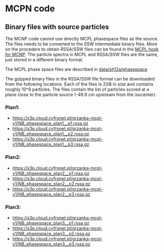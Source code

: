 # MCPN code

## Binary files with source particles

The MCNP code cannot use directly MCPL phasespace files as the source. The files needs to be converted to the SSW intermediate binary files. More on the procedere to obtain RSSA/SSW files can be found in the [MCPL hook for MCNP](https://mctools.github.io/mcpl/hooks_mcnp/).  The particle spectra in MCPL and RSSA/SSW files are the same, just stored in a different binary format.

The MCPL phase space files are described in [data/sh12a/phasespace](https://github.com/APTG/2022_DCPT_LET/tree/main/data/resources/phasespace)

The gzipped binary files in the RSSA/SSW file format can be downloaded from the following locations. Each of the files is 2GB in size and contains roughly 10^8 particles. The files contain the list of particles scored at a plane close to the particle source (-49.9 cm upstream from the isocenter).


### Plan1:
- https://s3p.cloud.cyfronet.pl/grzanka-mcpl-v1/NB_phasespace_plan1__p1.rssa.gz
- https://s3p.cloud.cyfronet.pl/grzanka-mcpl-v1/NB_phasespace_plan1__p2.rssa.gz
- https://s3p.cloud.cyfronet.pl/grzanka-mcpl-v1/NB_phasespace_plan1__p3.rssa.gz


### Plan2:
- https://s3p.cloud.cyfronet.pl/grzanka-mcpl-v1/NB_phasespace_plan2__p1.rssa.gz
- https://s3p.cloud.cyfronet.pl/grzanka-mcpl-v1/NB_phasespace_plan2__p2.rssa.gz
- https://s3p.cloud.cyfronet.pl/grzanka-mcpl-v1/NB_phasespace_plan2__p3.rssa.gz


### Plan3:
- https://s3p.cloud.cyfronet.pl/grzanka-mcpl-v1/NB_phasespace_plan3__p1.rssa.gz
- https://s3p.cloud.cyfronet.pl/grzanka-mcpl-v1/NB_phasespace_plan3__p2.rssa.gz
- https://s3p.cloud.cyfronet.pl/grzanka-mcpl-v1/NB_phasespace_plan3__p3.rssa.gz
